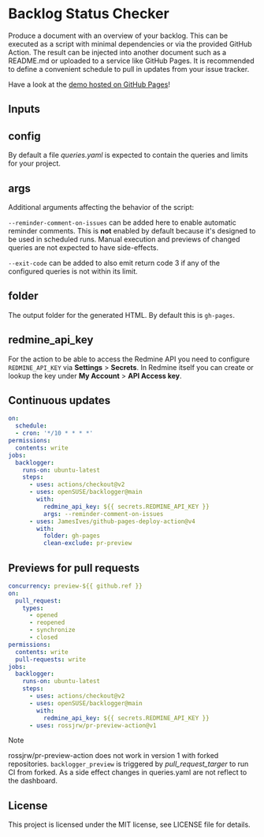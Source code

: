 # Backlog Status Checker

Produce a document with an overview of your backlog. This can be executed as a script with minimal dependencies or via the provided GitHub Action. The result can be injected into another document such as a README.md or uploaded to a service like GitHub Pages. It is recommended to define a convenient schedule to pull in updates from your issue tracker.

Have a look at the [demo hosted on GitHub Pages](https://openSUSE.github.io/backlogger)!

## Inputs

## config

By default a file *queries.yaml* is expected to contain the queries and limits for your project.

## args

Additional arguments affecting the behavior of the script:

`--reminder-comment-on-issues` can be added here to enable automatic reminder comments. This is **not** enabled by default because it's designed to be used in scheduled runs. Manual execution and previews of changed queries are not expected to have side-effects.

`--exit-code` can be added to also emit return code 3 if any of the configured queries is not within its limit.

## folder

The output folder for the generated HTML. By default this is `gh-pages`.

## redmine_api_key

For the action to be able to access the Redmine API you need to configure `REDMINE_API_KEY` via **Settings** > **Secrets**. In Redmine itself you can create or lookup the key under **My Account** > **API Access key**.

## Continuous updates

```yaml
on:
  schedule:
  - cron: '*/10 * * * *'
permissions:
  contents: write
jobs:
  backlogger:
    runs-on: ubuntu-latest
    steps:
      - uses: actions/checkout@v2
      - uses: openSUSE/backlogger@main
        with:
          redmine_api_key: ${{ secrets.REDMINE_API_KEY }}
          args: --reminder-comment-on-issues
      - uses: JamesIves/github-pages-deploy-action@v4
        with:
          folder: gh-pages
          clean-exclude: pr-preview
```

## Previews for pull requests

```yaml
concurrency: preview-${{ github.ref }}
on:
  pull_request:
    types:
      - opened
      - reopened
      - synchronize
      - closed
permissions:
  contents: write
  pull-requests: write
jobs:
  backlogger:
    runs-on: ubuntu-latest
    steps:
      - uses: actions/checkout@v2
      - uses: openSUSE/backlogger@main
        with:
          redmine_api_key: ${{ secrets.REDMINE_API_KEY }}
      - uses: rossjrw/pr-preview-action@v1
```

> [!NOTE]
> rossjrw/pr-preview-action does not work in version 1 with forked repositories.
> `backlogger_preview` is triggered by *pull_request_targer* to run CI from
> forked. As a side effect changes in queries.yaml are not reflect to the
> dashboard.


## License

This project is licensed under the MIT license, see LICENSE file for details.
